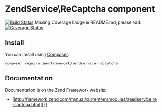 # ZendService\ReCaptcha component

[![Build Status](https://secure.travis-ci.org/zendframework/ZendService_ReCaptcha.svg?branch=master)](https://secure.travis-ci.org/zendframework/ZendService_ReCaptcha)
Missing Coverage badge in README.md; please add:
[![Coverage Status](https://coveralls.io/repos/github/zendframework/ZendService_ReCaptcha/badge.svg?branch=master)](https://coveralls.io/github/zendframework/ZendService_ReCaptcha?branch=master)

## Install

You can install using [Composer][1]:

```
composer require zendframework/zendservice-recaptcha
```

## Documentation

Documentation is on the Zend Framework website:

- [http://framework.zend.com/manual/current/en/modules/zendservice.re-captcha.html][2]


[1]: https://getcomposer.org/download/
[2]: http://framework.zend.com/manual/current/en/modules/zendservice.re-captcha.html
